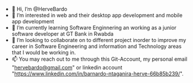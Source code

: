 - 👋 Hi, I’m @HerveBardo
- 👀 I’m interested in web and their desktop app development and mobile app development 
- 🌱 I’m currently learning Software Enginnering an working as a junior software developer at GT Bank in Rwabda 
- 💞️ I’m looking to collaborate on to different project inorder to improve my career in Software Engineering and  information and Technology areas that I would be working in. 
- 📫 You may reach out to me through this Git-Account, my personal email "hervebardo@gmail.com" or linkedin account "https://www.linkedin.com/in/barnardo-ntaganira-herve-66b85b239/".

<!---
HerveBardo/HerveBardo is a ✨ special ✨ repository because its `README.md` (this file) appears on your GitHub profile.
You can click the Preview link to take a look at your changes.
--->
